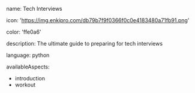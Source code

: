 name: Tech Interviews

icon: 'https://img.enkipro.com/db79b7f9f0366f0c0e4183480a71fb91.png'

color: 'ffe0a6'

description: The ultimate guide to preparing for tech interviews

language: python

availableAspects:
  - introduction
  - workout
